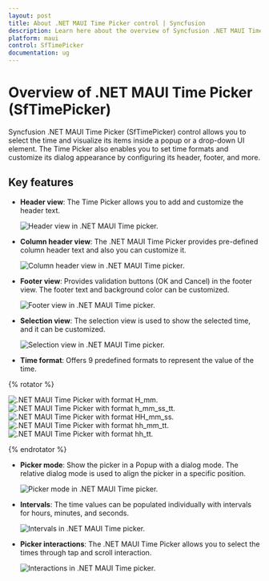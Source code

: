 ```yaml
---
layout: post
title: About .NET MAUI Time Picker control | Syncfusion
description: Learn here about the overview of Syncfusion .NET MAUI Time Picker (SfTimePicker) control, its basic features, and time picker functionalities.
platform: maui
control: SfTimePicker
documentation: ug
---
```


# Overview of .NET MAUI Time Picker (SfTimePicker)

Syncfusion .NET MAUI Time Picker (SfTimePicker) control allows you to select the time and visualize its items inside a popup or a drop-down UI element. The Time Picker also enables you to set time formats and customize its dialog appearance by configuring its header, footer, and more.

## Key features

* **Header view**: The Time Picker allows you to add and customize the header text.

   ![Header view in .NET MAUI Time picker.](images/overview/maui-time-picker-header-view.png)

* **Column header view**: The .NET MAUI Time Picker provides pre-defined column header text and also you can customize it.

   ![Column header view in .NET MAUI Time picker.](images/overview/maui-time-picker-column-header-view.png)

* **Footer view**: Provides validation buttons (OK and Cancel) in the footer view. The footer text and background color can be customized.

   ![Footer view in .NET MAUI Time picker.](images/overview/maui-time-picker-footer-view.png)

* **Selection view**: The selection view is used to show the selected time, and it can be customized.

   ![Selection view in .NET MAUI Time picker.](images/overview/maui-time-picker-selection-view.png)

* **Time format**: Offers 9 predefined formats to represent the value of the time.

{% rotator %}

![.NET MAUI Time Picker with format H_mm.](images/overview/maui-time-picker-format_H_mm.png)
![.NET MAUI Time Picker with format h_mm_ss_tt.](images/overview/maui-time-picker-format_h_mm_ss_tt.png)
![.NET MAUI Time Picker with format HH_mm_ss.](images/overview/maui-time-picker-format_HH_mm_ss.png)
![.NET MAUI Time Picker with format hh_mm_tt.](images/overview/maui-time-picker-format_hh_mm_tt.png)
![.NET MAUI Time Picker with format hh_tt.](images/overview/maui-time-picker-format_hh_tt.png)

{% endrotator %}

* **Picker mode**: Show the picker in a Popup with a dialog mode. The relative dialog mode is used to align the picker in a specific position.

   ![Picker mode in .NET MAUI Time picker.](images/overview/maui-time-picker-mode.gif)

* **Intervals**: The time values can be populated individually with intervals for hours, minutes, and seconds.

   ![Intervals in .NET MAUI Time picker.](images/overview/maui-time-picker-intervals.gif)

* **Picker interactions**: The .NET MAUI Time Picker allows you to select the times through tap and scroll interaction.

   ![Interactions in .NET MAUI Time picker.](images/overview/maui-time-picker-interactions.gif)